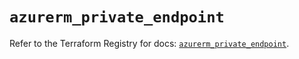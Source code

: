 # `azurerm_private_endpoint`

Refer to the Terraform Registry for docs: [`azurerm_private_endpoint`](https://registry.terraform.io/providers/hashicorp/azurerm/3.91.0/docs/resources/private_endpoint).
